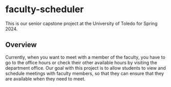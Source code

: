 # faculty-scheduler

This is our senior capstone project at the University of Toledo for Spring 2024.

## Overview
Currently, when you want to meet with a member of the faculty, you have to go to the office hours or check their other available hours by visiting the department office. Our goal with this project is to allow students to view and schedule meetings with faculty members, so that they can ensure that they are available when they need to meet.
